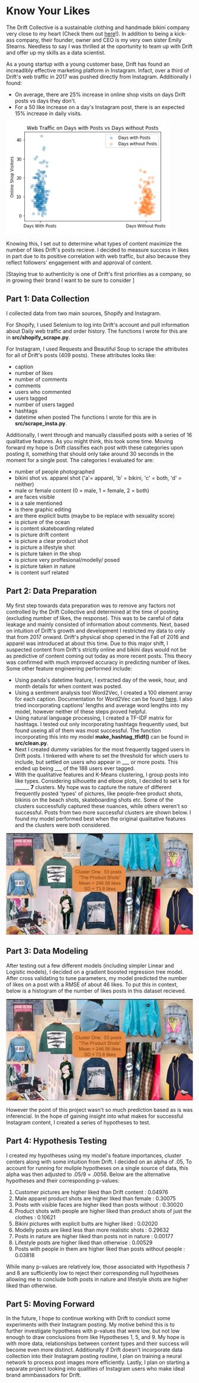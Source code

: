 # Know Your Likes

The Drift Collective is a sustainable clothing and handmade bikini company very close to my heart (Check them out [here](https://www.thedriftcollective.com/)!). In addition to being a kick-ass company, their founder, owner and CEO is my very own sister Emily Stearns. Needless to say I was thrilled at the oportunity to team up with Drift and offer up my skills as a data scientist. 

  As a young startup with a young customer base, Drift has found an increadibly effective marketing platform in Instagram. Infact, over a third of Drift's web traffic in 2017 was pushed directly from Instagram. Additionally I found:
  * On average, there are 25% increase in online shop visits on days Drift posts vs days they don't.
  * For a 50 like increase on a day's Instagram post, there is an expected 15% increase in daily visits.   
  
![alt text](https://github.com/kait88stearns/CapstoneProject/blob/master/pics/visits_days_posted_vs_not.png "Logo Title Text 1")  

Knowing this, I set out to determine what types of content maximize the number of likes Drift's posts recieve. I decided to measure success in likes in part due to its positive correlation with web traffic, but also because they reflect followers' engagement with and approval of content. 

[Staying true to authenticity is one of Drift's first priorities as a company, so in growing their brand I want to be sure to consider  ]

## Part 1: Data Collection 
I collected data from two main sources, Shopify and Instagram.   

   For Shopify, I used Selenium to log into Drift's account and pull information about Daily web traffic and order history. The functions I wrote for this are in **src/shopify_scrape.py**. 
   
   For Instagram, I used Requests and Beautiful Soup to scrape the attributes for all of Drift's posts (409 posts). These attributes looks like:
   * caption
   * number of likes
   * number of comments
   * comments
   * users who commented
   * users tagged 
   * number of users tagged 
   * hashtags
   * datetime when posted
  The functions I wrote for this are in **src/scrape_insta.py**.
  
  Additionally, I went through and manually classified posts with a series of 16 qualitative features. As you might think, this took some time. Moving forward my hope is Drift classifies each post with these categories upon posting it, something that should only take around 30 seconds in the moment for a single post. The categories I evaluated for are:
  * number of people photographed 
  * bikini shot vs. apparel shot ('a'= apparel, 'b' = bikini, 'c' = both, 'd' = neither)
  * male or female content (0 = male, 1 = female, 2 = both)
  * are faces visible 
  * is a sale mentioned 
  * is there graphic editing
  * are there explicit butts (maybe to be replace with sexuality score) 
  * is picture of the ocean 
  * is content skateboarding related 
  * is picture drift content 
  * is picture a clear product shot
  * is picture a lifestyle shot 
  * is picture taken in the shop 
  * is picture very proffesional/modelly/ posed
  * is picture taken in nature
  * is content surf related 
   
## Part 2: Data Preparation 
My first step towards data preparation was to remove any factors not controlled by the Drift Collective and determined at the time of posting (excluding number of likes, the response). This was to be careful of data leakage and mainly consisted of information about comments. Next, based on intuition of Drift's growth and development I restricted my data to only that from 2017 onward. Drift's physical shop opened in the Fall of 2016 and apparel was introduced at about this time. Due to this major shift, I suspected content from Drift's strictly online and bikini days would not be as predictive of content coming out today as more recent posts. This theory was confirmed with much improved accuracy in predicting number of likes.  Some other feature engineering performed include:
* Using panda's datetime feature, I extracted day of the week, hour, and month details for when content was posted. 
* Using a sentiment analysis tool Word2Vec, I created a 100 element array for each caption. Documentation for Word2Vec can be found [here](https://radimrehurek.com/gensim/models/word2vec.html). I also tried incorporating captions' lengths and average word lengths into my model, however neither of these steps proved helpful. 
* Using natural language processing, I created a TF-IDF matrix for hashtags. I tested out only incorporating hashtags frequently used, but found useing all of them was most successful. The function incorporating this into my model **make_hashtag_tfidf()** can be found in **src/clean.py**.
* Next I created dummy variables for the most frequently tagged users in Drift posts. I tinkered with where to set the threshold for which users to include, but settled on users who appear in ___ or more posts. This ended up being ___ of the 188 users ever tagged. 
* With the qualitative features and K-Means clustering, I group posts into like types. Considering silhouette and elbow plots, I decided to set k for ______ **7** clusters. My hope was to capture the nature of different frequently posted 'types' of pictures, like people-free product shots, bikinis on the beach shots, skateboarding shots etc. Some of the clusters successfully captured these nuances, while others weren't so successful. Posts from two more successful clusters are shown below. I found my model performed best when the original qualitative features and the clusters were both considered. 

![alt text](https://github.com/kait88stearns/CapstoneProject/blob/master/pics/Cluster_1.png "Logo Title Text 1")  


## Part 3: Data Modeling 
After testing out a few different models (including simpler Linear and Logistic models), I decided on a gradient boosted regression tree model. After cross validating to tune parameters, my model predicted the number of likes on a  post with a RMSE of about 46 likes. To put this in context, below is a histogram of the number of likes posts in this dataset recieved. 

![alt text](https://github.com/kait88stearns/CapstoneProject/blob/master/pics/Cluster_1.png "Logo Title Text 1")  

However the point of this project wasn't so much prediction based as is was inferencial. In the hope of gaining insight into what makes for successful Instagram content, I created a series of hypotheses to test.

## Part 4: Hypothesis Testing 
I created my hypotheses using my model's feature importances, cluster centers along with some intuition from Drift. I decided on an alpha of .05, To account for running for muliple hypotheses on a single source of data, this alpha was then adjusted to .05/9 = .0056. 
Below are the alternative hypotheses and their corresponding p-values:   
1. Customer  pictures are higher liked than Drift content : 0.04976
2. Male apparel product shots are higher liked than female : 0.30075
3. Posts with visible faces are higher liked than posts without : 0.30020
4. Product shots with people are higher liked than product shots of just the clothes : 0.10621
5. Bikini pictures with explicit butts are higher liked : 0.02020
6. Modelly posts are liked less than more realistic shots : 0.29632
7. Posts in nature are higher liked than posts not in nature : 0.00177
8. Lifestyle posts are higher liked than otherwise : 0.00529
9. Posts with people in them are higher liked than posts without people : 0.03818

While many p-values are relatively low, those associated with Hypothesis 7 and 8 are sufficiently low to reject their corresponding null hypotheses allowing me to conclude both posts in nature and lifestyle shots are higher liked than otherwise. 

## Part 5: Moving Forward
In the future, I hope to continue working with Drift to conduct some experiments with their Instagram posting. My motive behind this is to further investigate hypotheses with p-values that were low, but not low enough to draw conclusions from like Hypotheses 1, 5, and 9. My hope is with more data, relationships between content types and their success will become even more distinct. 
Additionally if Drift doesn't incorporate data collection into their Instagram posting routine, I plan on training a neural network to process post images more efficiently. Lastly, I plan on starting a separate project looking into qualities of Instagram users who make ideal brand ammbassadors for Drift. 
